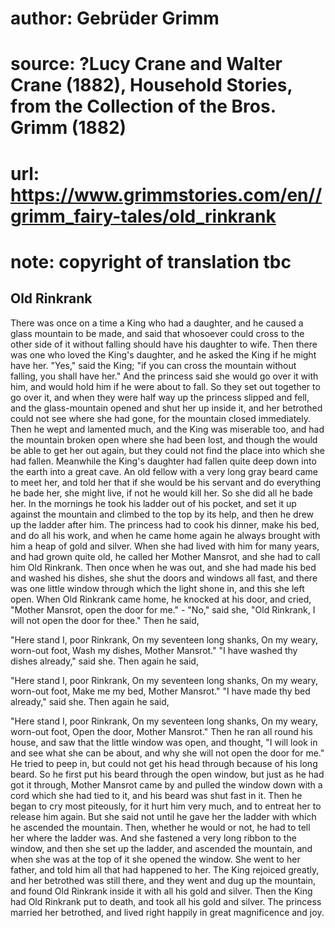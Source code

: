 # author: Gebrüder Grimm
# source: ?Lucy Crane and Walter Crane (1882), Household Stories, from the Collection of the Bros. Grimm (1882)
# url: https://www.grimmstories.com/en//grimm_fairy-tales/old_rinkrank
# note: copyright of translation tbc

## Old Rinkrank 

There was once on a time a King who had a daughter, and he caused a
glass mountain to be made, and said that whosoever could cross to the
other side of it without falling should have his daughter to wife. Then
there was one who loved the King's daughter, and he asked the King if
he might have her. "Yes," said the King; "if you can cross the
mountain without falling, you shall have her." And the princess said
she would go over it with him, and would hold him if he were about to
fall. So they set out together to go over it, and when they were half
way up the princess slipped and fell, and the glass-mountain opened and
shut her up inside it, and her betrothed could not see where she had
gone, for the mountain closed immediately. Then he wept and lamented
much, and the King was miserable too, and had the mountain broken open
where she had been lost, and though the would be able to get her out
again, but they could not find the place into which she had fallen.
Meanwhile the King's daughter had fallen quite deep down into the earth
into a great cave. An old fellow with a very long gray beard came to
meet her, and told her that if she would be his servant and do
everything he bade her, she might live, if not he would kill her. So she
did all he bade her. In the mornings he took his ladder out of his
pocket, and set it up against the mountain and climbed to the top by its
help, and then he drew up the ladder after him. The princess had to cook
his dinner, make his bed, and do all his work, and when he came home
again he always brought with him a heap of gold and silver. When she had
lived with him for many years, and had grown quite old, he called her
Mother Mansrot, and she had to call him Old Rinkrank. Then once when he
was out, and she had made his bed and washed his dishes, she shut the
doors and windows all fast, and there was one little window through
which the light shone in, and this she left open. When Old Rinkrank came
home, he knocked at his door, and cried, "Mother Mansrot, open the door
for me." - "No," said she, "Old Rinkrank, I will not open the door
for thee." Then he said,

"Here stand I, poor Rinkrank,
On my seventeen long shanks,
On my weary, worn-out foot,
Wash my dishes, Mother Mansrot."
"I have washed thy dishes already," said she. Then again he said,

"Here stand I, poor Rinkrank,
On my seventeen long shanks,
On my weary, worn-out foot,
Make me my bed, Mother Mansrot."
"I have made thy bed already," said she. Then again he said,

"Here stand I, poor Rinkrank,
On my seventeen long shanks,
On my weary, worn-out foot,
Open the door, Mother Mansrot."
Then he ran all round his house, and saw that the little window was
open, and thought, "I will look in and see what she can be about, and
why she will not open the door for me." He tried to peep in, but could
not get his head through because of his long beard. So he first put his
beard through the open window, but just as he had got it through, Mother
Mansrot came by and pulled the window down with a cord which she had
tied to it, and his beard was shut fast in it. Then he began to cry most
piteously, for it hurt him very much, and to entreat her to release him
again. But she said not until he gave her the ladder with which he
ascended the mountain. Then, whether he would or not, he had to tell her
where the ladder was. And she fastened a very long ribbon to the window,
and then she set up the ladder, and ascended the mountain, and when she
was at the top of it she opened the window. She went to her father, and
told him all that had happened to her. The King rejoiced greatly, and
her betrothed was still there, and they went and dug up the mountain,
and found Old Rinkrank inside it with all his gold and silver. Then the
King had Old Rinkrank put to death, and took all his gold and silver.
The princess married her betrothed, and lived right happily in great
magnificence and joy.
